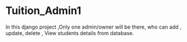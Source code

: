 # Tuition_Admin1
In this django project ,Only one admin/owner will be there, who can add , update, delete , View students details from database.
